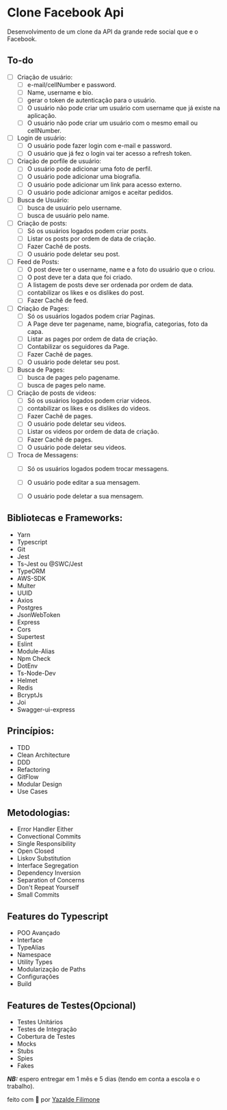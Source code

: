 # Clone Facebook Api
Desenvolvimento de um clone da API da grande rede social que e o Facebook.

## To-do


- [ ] Criação de  usuário:
   - [ ] e-mail/cellNumber e password.
   - [ ] Name, username e bio.
   - [ ] gerar o token de autenticação para o usuário.
   - [ ] O usuário não pode criar um usuário com username que já existe na aplicação.
   - [ ] O usuário não pode criar um usuário com o mesmo email ou cellNumber.
- [ ] Login de usuário:
  - [ ] O usuário pode fazer login com e-mail e password.
  - [ ] O usuário que já fez o login vai ter acesso a refresh token.
- [ ] Criação de porfile de usuário:
  - [ ] O usuário pode adicionar uma foto de perfil.
  - [ ] O usuário pode adicionar uma biografia.
  - [ ] O usuário pode adicionar um link para acesso externo.
  - [ ] O usuário pode adicionar amigos e aceitar pedidos.
- [ ] Busca de Usuário:
  - [ ] busca de usuário pelo username.
  - [ ] busca de usuário pelo name.
- [ ] Criação de posts:
  - [ ] Só os usuários logados podem criar posts.
  - [ ] Listar os posts por ordem de data de criação.
  - [ ] Fazer Cachê de posts.
  - [ ] O usuário pode deletar seu post.
- [ ] Feed de Posts:
  - [ ] O post deve ter o username, name e a foto do usuário que o criou.
  - [ ] O post deve ter a data que foi criado.
  - [ ] A listagem de posts deve ser ordenada por ordem de data.
  - [ ] contabilizar os likes e os dislikes do post.
  - [ ] Fazer Cachê de feed.
- [ ] Criação de Pages:
  - [ ] Só os usuários logados podem criar Paginas.
  - [ ] A Page deve ter pagename, name, biografia, categorias, foto da capa. 
  - [ ] Listar as pages por ordem de data de criação.
  - [ ] Contabilizar os seguidores da Page.
  - [ ] Fazer Cachê de pages.
  - [ ] O usuário pode deletar seu post.
- [ ] Busca de Pages:
  - [ ] busca de pages pelo pagename.
  - [ ] busca de pages pelo name.
- [ ] Criação de posts de videos:
  - [ ] Só os usuários logados podem criar videos.
  - [ ] contabilizar os likes e os dislikes do videos.
  - [ ] Fazer Cachê de pages.
  - [ ] O usuário pode deletar seu videos.
  - [ ] Listar os videos por ordem de data de criação.
  - [ ] Fazer Cachê de pages.
  - [ ] O usuário pode deletar seu videos.
- [ ] Troca de Messagens:
  - [ ] Só os usuários logados podem trocar messagens.
  - [ ] O usuário pode editar a sua mensagem.
  - [ ] O usuário pode deletar a sua mensagem.



## Bibliotecas e Frameworks:
* Yarn
* Typescript
* Git
* Jest
* Ts-Jest ou @SWC/Jest
* TypeORM
* AWS-SDK
* Multer
* UUID
* Axios
* Postgres
* JsonWebToken
* Express
* Cors
* Supertest
* Eslint
* Module-Alias
* Npm Check
* DotEnv
* Ts-Node-Dev
* Helmet
* Redis
* BcryptJs
* Joi
* Swagger-ui-express

## Princípios:
* TDD
* Clean Architecture
* DDD
* Refactoring
* GitFlow
* Modular Design
* Use Cases

## Metodologias:
* Error Handler  Either
* Convectional Commits
* Single Responsibility
* Open Closed
* Liskov Substitution
* Interface Segregation
* Dependency Inversion
* Separation of Concerns
* Don't Repeat Yourself
* Small Commits

## Features do Typescript
* POO Avançado
* Interface
* TypeAlias
* Namespace
* Utility Types
* Modularização de Paths
* Configurações
* Build

## Features de Testes(Opcional)
* Testes Unitários
* Testes de Integração
* Cobertura de Testes
* Mocks
* Stubs
* Spies
* Fakes

***NB:*** espero entregar em 1 mês e 5 dias (tendo em conta a escola e o trabalho).

feito com 💙 por [Yazalde Filimone]('https://github.com/yazaldefilimonepinto')

